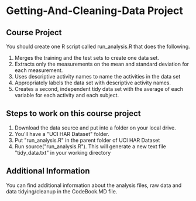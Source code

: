 # Getting-And-Cleaning-Data Project
## Course Project
You should create one R script called run_analysis.R that does the following.

1. Merges the training and the test sets to create one data set.
2. Extracts only the measurements on the mean and standard deviation for each measurement.
3. Uses descriptive activity names to name the activities in the data set
4. Appropriately labels the data set with descriptive activity names.
5. Creates a second, independent tidy data set with the average of each variable for each activity and each subject.

## Steps to work on this course project

1. Download the data source and put into a folder on your local drive.
2. You'll have a "UCI HAR Dataset" folder.
3. Put "run_analysis.R" in the parent folder of UCI HAR Dataset
4. Run source("run_analysis.R").  This will generate a new text file "tidy_data.txt" in your working directory

## Additional Information

You can find additional information about the analysis files, raw data and data tidying/cleanup in the CodeBook.MD file.
